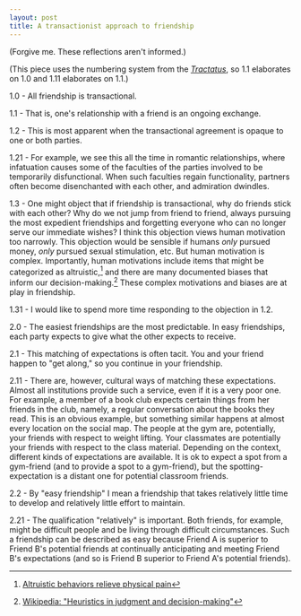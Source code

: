 ```yaml
---
layout: post
title: A transactionist approach to friendship
---
```


(Forgive me. These reflections aren't informed.)

(This piece uses the numbering system from the [_Tractatus_](https://en.wikipedia.org/wiki/Tractatus_Logico-Philosophicus), so 1.1 elaborates on 1.0 and 1.11 elaborates on 1.1.)

1.0 - All friendship is transactional.

1.1 - That is, one's relationship with a friend is an ongoing exchange.

1.2 - This is most apparent when the transactional agreement is opaque to one or both parties. 

1.21 - For example, we see this all the time in romantic relationships, where infatuation causes some of the faculties of the parties involved to be temporarily disfunctional. When such faculties regain functionality, partners often become disenchanted with each other, and admiration dwindles.

1.3 - One might object that if friendship is transactional, why do friends stick with each other? Why do we not jump from friend to friend, always pursuing the most expedient friendships and forgetting everyone who can no longer serve our immediate wishes? I think this objection views human motivation too narrowly. This objection would be sensible if humans _only_ pursued money, _only_ pursued sexual stimulation, etc. But human motivation is complex. Importantly, human motivations include items that might be categorized as altruistic,[^1] and there are many documented biases that inform our decision-making.[^2] These complex motivations and biases are at play in friendship.

1.31 - I would like to spend more time responding to the objection in 1.2.

2.0 - The easiest friendships are the most predictable. In easy friendships, each party expects to give what the other expects to receive.

2.1 - This matching of expectations is often tacit. You and your friend happen to "get along," so you continue in your friendship. 

2.11 - There are, however, cultural ways of matching these expectations. Almost all institutions provide such a service, even if it is a very poor one. For example, a member of a book club expects certain things from her friends in the club, namely, a regular conversation about the books they read. This is an obvious example, but something similar happens at almost every location on the social map. The people at the gym are, potentially, your friends with respect to weight lifting. Your classmates are potentially your friends with respect to the class material. Depending on the context, different kinds of expectations are available. It is ok to expect a spot from a gym-friend (and to provide a spot to a gym-friend), but the spotting-expectation is a distant one for potential classroom friends.

2.2 - By "easy friendship" I mean a friendship that takes relatively little time to develop and relatively little effort to maintain.

2.21 - The qualification "relatively" is important. Both friends, for example, might be difficult people and be living through difficult circumstances. Such a friendship can be described as easy because Friend A is superior to Friend B's potential friends at continually anticipating and meeting Friend B's expectations (and so is Friend B superior to Friend A's potential friends).


[^1]: [Altruistic behaviors relieve physical pain](https://www.pnas.org/content/117/2/950)

[^2]: [Wikipedia: "Heuristics in judgment and decision-making"](https://en.wikipedia.org/wiki/Heuristics_in_judgment_and_decision-making)

[^3]: It's not philosophy exactly, but I have no better term.
